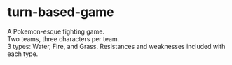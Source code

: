 # turn-based-game

A Pokemon-esque fighting game.<br/>
Two teams, three characters per team.<br/>
3 types: Water, Fire, and Grass. Resistances and weaknesses included with each type.
